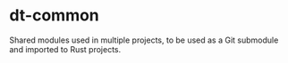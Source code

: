 # dt-common
Shared modules used in multiple projects, to be used as a Git submodule and imported to Rust projects.
